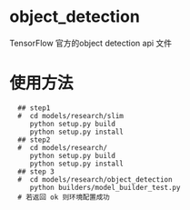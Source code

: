 # object_detection
TensorFlow 官方的object detection api 文件 
# 使用方法
      ## step1 
      #  cd models/research/slim 
         python setup.py build 
         python setup.py install 
      ## step2
      #  cd models/research/
         python setup.py build
         python setup.py install 
      ## step 3
      #  cd models/research/object_detection
         python builders/model_builder_test.py
      # 若返回 ok 则环境配置成功
